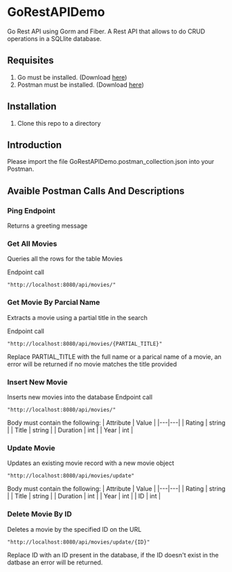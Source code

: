 # GoRestAPIDemo
Go Rest API using Gorm and Fiber. A Rest API that allows to do CRUD operations in a SQLlite database.

## Requisites
1. Go must be installed. (Download [here](https://golang.org/))
2. Postman must be installed. (Download [here](https://www.postman.com/downloads/))

## Installation
1. Clone this repo to a directory


## Introduction
Please import the file GoRestAPIDemo.postman_collection.json into your Postman.

## Avaible Postman Calls And Descriptions
### Ping Endpoint
Returns a greeting message
### Get All Movies
Queries all the rows for the table Movies

Endpoint call
```
"http://localhost:8080/api/movies/"
```

### Get Movie By Parcial Name
Extracts a movie using a partial title in the search

Endpoint call
```
"http://localhost:8080/api/movies/{PARTIAL_TITLE}"
```
Replace PARTIAL_TITLE with the full name or a parical name of a movie, an error will be returned if no movie matches the title provided
### Insert New Movie
Inserts new movies into the database
Endpoint call
```
"http://localhost:8080/api/movies/"
```
Body must contain the following:
| Attribute  | Value  |
|---|---|
| Rating  |  string |
| Title  | string  |
| Duration  | int  |
| Year  | int  |
### Update Movie
Updates an existing movie record with a new movie object
```
"http://localhost:8080/api/movies/update"
```
Body must contain the following:
| Attribute  | Value  |
|---|---|
| Rating  |  string |
| Title  | string  |
| Duration  | int  |
| Year  | int  |
| ID  | int  |
### Delete Movie By ID
Deletes a movie by the specified ID on the URL
```
"http://localhost:8080/api/movies/update/{ID}"
```
Replace ID with an ID present in the database, if the ID doesn't exist in the datbase an error will be returned. 